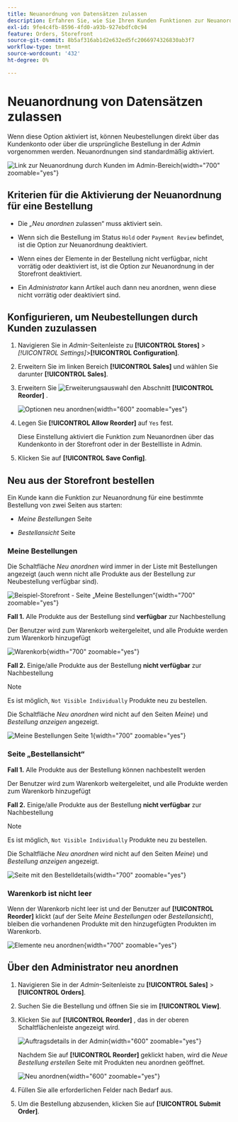```yaml
---
title: Neuanordnung von Datensätzen zulassen
description: Erfahren Sie, wie Sie Ihren Kunden Funktionen zur Neuanordnung bereitstellen können.
exl-id: 9fe4c4fb-8596-4fd0-a93b-927ebdfc0c94
feature: Orders, Storefront
source-git-commit: 8b5af316ab1d2e632ed5fc2066974326830ab3f7
workflow-type: tm+mt
source-wordcount: '432'
ht-degree: 0%

---
```


# Neuanordnung von Datensätzen zulassen

Wenn diese Option aktiviert ist, können Neubestellungen direkt über das Kundenkonto oder über die ursprüngliche Bestellung in der _Admin_ vorgenommen werden. Neuanordnungen sind standardmäßig aktiviert.

![Link zur Neuanordnung durch Kunden im Admin-Bereich](./assets/customer-reorder.png){width="700" zoomable="yes"}

## Kriterien für die Aktivierung der Neuanordnung für eine Bestellung

- Die _„Neu anordnen_ zulassen“ muss aktiviert sein.

- Wenn sich die Bestellung im Status `Hold` oder `Payment Review` befindet, ist die Option zur Neuanordnung deaktiviert.

- Wenn eines der Elemente in der Bestellung nicht verfügbar, nicht vorrätig oder deaktiviert ist, ist die Option zur Neuanordnung in der Storefront deaktiviert.

- Ein _Administrator_ kann Artikel auch dann neu anordnen, wenn diese nicht vorrätig oder deaktiviert sind.

## Konfigurieren, um Neubestellungen durch Kunden zuzulassen

1. Navigieren Sie in _Admin_-Seitenleiste zu **[!UICONTROL Stores]** > _[!UICONTROL Settings]_>**[!UICONTROL Configuration]**.

1. Erweitern Sie im linken Bereich **[!UICONTROL Sales]** und wählen Sie darunter **[!UICONTROL Sales]**.

1. Erweitern Sie ![Erweiterungsauswahl](../assets/icon-display-expand.png) den Abschnitt **[!UICONTROL Reorder]** .

   ![Optionen neu anordnen](../configuration-reference/sales/assets/sales-reorder.png){width="600" zoomable="yes"}

1. Legen Sie **[!UICONTROL Allow Reorder]** auf `Yes` fest.

   Diese Einstellung aktiviert die Funktion zum Neuanordnen über das Kundenkonto in der Storefront oder in der Bestellliste in Admin.

1. Klicken Sie auf **[!UICONTROL Save Config]**.

## Neu aus der Storefront bestellen

Ein Kunde kann die Funktion zur Neuanordnung für eine bestimmte Bestellung von zwei Seiten aus starten:

- _Meine Bestellungen_ Seite

- _Bestellansicht_ Seite

### Meine Bestellungen

Die Schaltfläche _Neu anordnen_ wird immer in der Liste mit Bestellungen angezeigt (auch wenn nicht alle Produkte aus der Bestellung zur Neubestellung verfügbar sind).

![Beispiel-Storefront - Seite „Meine Bestellungen“](./assets/my-order-page-view.png){width="700" zoomable="yes"}

**Fall 1.** Alle Produkte aus der Bestellung sind **verfügbar** zur Nachbestellung

Der Benutzer wird zum Warenkorb weitergeleitet, und alle Produkte werden zum Warenkorb hinzugefügt

![Warenkorb](./assets/shopping-cart-page.png){width="700" zoomable="yes"}

**Fall 2.** Einige/alle Produkte aus der Bestellung **nicht verfügbar** zur Nachbestellung

>[!NOTE]
>
>Es ist möglich, `Not Visible Individually` Produkte neu zu bestellen.

Die Schaltfläche _Neu anordnen_ wird nicht auf den Seiten _Meine_) und _Bestellung anzeigen_ angezeigt.

![Meine Bestellungen Seite 1](./assets/my-orders-view-page1.png){width="700" zoomable="yes"}

### Seite „Bestellansicht“

**Fall 1.** Alle Produkte aus der Bestellung können nachbestellt werden

Der Benutzer wird zum Warenkorb weitergeleitet, und alle Produkte werden zum Warenkorb hinzugefügt

**Fall 2.** Einige/alle Produkte aus der Bestellung **nicht verfügbar** zur Nachbestellung

>[!NOTE]
>
>Es ist möglich, `Not Visible Individually` Produkte neu zu bestellen.

Die Schaltfläche _Neu anordnen_ wird nicht auf den Seiten _Meine_) und _Bestellung anzeigen_ angezeigt.

![Seite mit den Bestelldetails](./assets/order-view-page.png){width="700" zoomable="yes"}

### Warenkorb ist nicht leer

Wenn der Warenkorb nicht leer ist und der Benutzer auf **[!UICONTROL Reorder]** klickt (auf der Seite _Meine Bestellungen_ oder _Bestellansicht_), bleiben die vorhandenen Produkte mit den hinzugefügten Produkten im Warenkorb.

![Elemente neu anordnen](./assets/shopping-cart-view1.png){width="700" zoomable="yes"}

## Über den Administrator neu anordnen

1. Navigieren Sie in der _Admin_-Seitenleiste zu **[!UICONTROL Sales]** > **[!UICONTROL Orders]**.

1. Suchen Sie die Bestellung und öffnen Sie sie im **[!UICONTROL View]**.

1. Klicken Sie auf **[!UICONTROL Reorder]** , das in der oberen Schaltflächenleiste angezeigt wird.

   ![Auftragsdetails in der Admin](./assets/order-view-admin.png){width="600" zoomable="yes"}

   Nachdem Sie auf **[!UICONTROL Reorder]** geklickt haben, wird die _Neue Bestellung erstellen_ Seite mit Produkten neu anordnen geöffnet.

   ![Neu anordnen](./assets/create-reorder-page.png){width="600" zoomable="yes"}

1. Füllen Sie alle erforderlichen Felder nach Bedarf aus.

1. Um die Bestellung abzusenden, klicken Sie auf **[!UICONTROL Submit Order]**.
